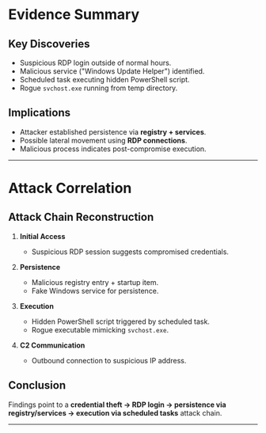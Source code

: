 # Evidence Summary

## Key Discoveries
- Suspicious RDP login outside of normal hours.  
- Malicious service ("Windows Update Helper") identified.  
- Scheduled task executing hidden PowerShell script.  
- Rogue `svchost.exe` running from temp directory.  

## Implications
- Attacker established persistence via **registry + services**.  
- Possible lateral movement using **RDP connections**.  
- Malicious process indicates post-compromise execution.  

---

# Attack Correlation

## Attack Chain Reconstruction
1. **Initial Access**  
   - Suspicious RDP session suggests compromised credentials.  

2. **Persistence**  
   - Malicious registry entry + startup item.  
   - Fake Windows service for persistence.  

3. **Execution**  
   - Hidden PowerShell script triggered by scheduled task.  
   - Rogue executable mimicking `svchost.exe`.  

4. **C2 Communication**  
   - Outbound connection to suspicious IP address.  

## Conclusion
Findings point to a **credential theft → RDP login → persistence via registry/services → execution via scheduled tasks** attack chain. 

---
